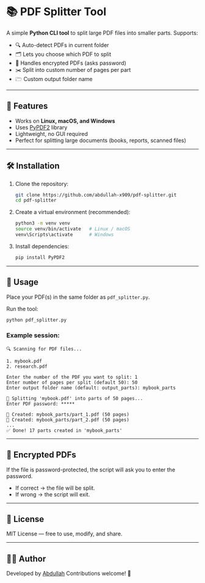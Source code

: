 # 📚 PDF Splitter Tool

A simple **Python CLI tool** to split large PDF files into smaller parts.
Supports:

* 🔍 Auto-detect PDFs in current folder
* 🗂️ Lets you choose which PDF to split
* 🔐 Handles encrypted PDFs (asks password)
* ✂️ Split into custom number of pages per part
* 🗁 Custom output folder name

---

## 🚀 Features

* Works on **Linux, macOS, and Windows**
* Uses [PyPDF2](https://pypi.org/project/PyPDF2/) library
* Lightweight, no GUI required
* Perfect for splitting large documents (books, reports, scanned files)

---

## 🛠️ Installation

1. Clone the repository:

   ```bash
   git clone https://github.com/abdullah-x909/pdf-splitter.git
   cd pdf-splitter
   ```

2. Create a virtual environment (recommended):

   ```bash
   python3 -m venv venv
   source venv/bin/activate   # Linux / macOS
   venv\Scripts\activate      # Windows
   ```

3. Install dependencies:

   ```bash
   pip install PyPDF2
   ```

---

## 📌 Usage

Place your PDF(s) in the same folder as `pdf_splitter.py`.

Run the tool:

```bash
python pdf_splitter.py
```

### Example session:

```
🔍 Scanning for PDF files...

1. mybook.pdf
2. research.pdf

Enter the number of the PDF you want to split: 1
Enter number of pages per split (default 50): 50
Enter output folder name (default: output_parts): mybook_parts

🚀 Splitting 'mybook.pdf' into parts of 50 pages...
Enter PDF password: *****

📄 Created: mybook_parts/part_1.pdf (50 pages)
📄 Created: mybook_parts/part_2.pdf (50 pages)
...
✅ Done! 17 parts created in 'mybook_parts'
```

---

## 🔐 Encrypted PDFs

If the file is password-protected, the script will ask you to enter the password.

* If correct → the file will be split.
* If wrong → the script will exit.

---

## 📜 License

MIT License — free to use, modify, and share.

---

## 👨‍💻 Author

Developed by [Abdullah](https://github.com/abdullah-x909)
Contributions welcome! 🚀
